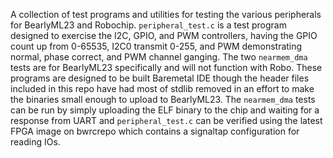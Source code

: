 A collection of test programs and utilities for testing the various peripherals for BearlyML23 and Robochip. `peripheral_test.c` is a test program designed to exercise the I2C, GPIO, and PWM controllers, having the GPIO count up from 0-65535, I2C0 transmit 0-255, and PWM demonstrating normal, phase correct, and PWM channel ganging. The two `nearmem_dma` tests are for BearlyML23 specifically and will not function with Robo. These programs are designed to be built Baremetal IDE though the header files included in this repo have had most of stdlib removed in an effort to make the binaries small enough to upload to BearlyML23. The `nearmem_dma` tests can be run by simply uploading the ELF binary to the chip and waiting for a response from UART and `peripheral_test.c` can be verified using the latest FPGA image on bwrcrepo which contains a signaltap configuration for reading IOs.